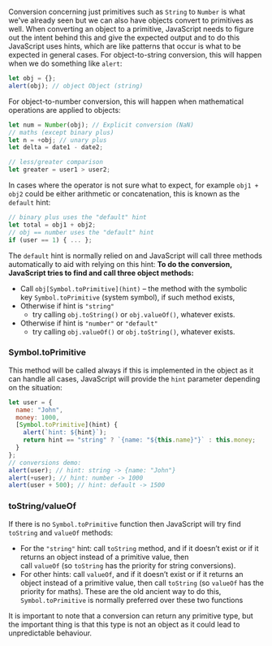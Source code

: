 Conversion concerning just primitives such as `String` to `Number` is what we've already seen but we can also have objects convert to primitives as well. When converting an object to a primitive, JavaScript needs to figure out the intent behind this and give the expected output and to do this JavaScript uses hints, which are like patterns that occur is what to be expected in general cases.
For object-to-string conversion, this will happen when we do something like `alert`:
```javascript
let obj = {};
alert(obj); // object Object (string)
```
For object-to-number conversion, this will happen when mathematical operations are applied to objects:
```javascript
let num = Number(obj); // Explicit conversion (NaN) 
// maths (except binary plus)
let n = +obj; // unary plus
let delta = date1 - date2;

// less/greater comparison
let greater = user1 > user2;
```
 In cases where the operator is not sure what to expect, for example `obj1 + obj2` could be either arithmetic or concatenation, this is known as the `default` hint:
 ```javascript
 // binary plus uses the "default" hint
let total = obj1 + obj2;
// obj == number uses the "default" hint
if (user == 1) { ... };
```
The `default` hint is normally relied on and JavaScript will call three methods automatically to aid with relying on this hint:
**To do the conversion, JavaScript tries to find and call three object methods:**

- Call `obj[Symbol.toPrimitive](hint)` – the method with the symbolic key `Symbol.toPrimitive` (system symbol), if such method exists,
- Otherwise if hint is `"string"`
	- try calling `obj.toString()` or `obj.valueOf()`, whatever exists.
- Otherwise if hint is `"number"` or `"default"`
	- try calling `obj.valueOf()` or `obj.toString()`, whatever exists.
### Symbol.toPrimitive
This method will be called always if this is implemented in the object as it can handle all cases, JavaScript will provide the `hint` parameter depending on the situation:
```javascript
let user = {
  name: "John",
  money: 1000,
  [Symbol.toPrimitive](hint) {
    alert(`hint: ${hint}`);
    return hint == "string" ? `{name: "${this.name}"}` : this.money;
  }
};
// conversions demo:
alert(user); // hint: string -> {name: "John"}
alert(+user); // hint: number -> 1000
alert(user + 500); // hint: default -> 1500
```
### toString/valueOf
If there is no `Symbol.toPrimitive` function then JavaScript will try find `toString` and `valueOf` methods:
- For the `"string"` hint: call `toString` method, and if it doesn’t exist or if it returns an object instead of a primitive value, then call `valueOf` (so `toString` has the priority for string conversions).
- For other hints: call `valueOf`, and if it doesn’t exist or if it returns an object instead of a primitive value, then call `toString` (so `valueOf` has the priority for maths).
These are the old ancient way to do this, `Symbol.toPrimitive` is normally preferred over these two functions

It is important to note that a conversion can return any primitive type, but the important thing is that this type is not an object as it could lead to unpredictable behaviour. 
